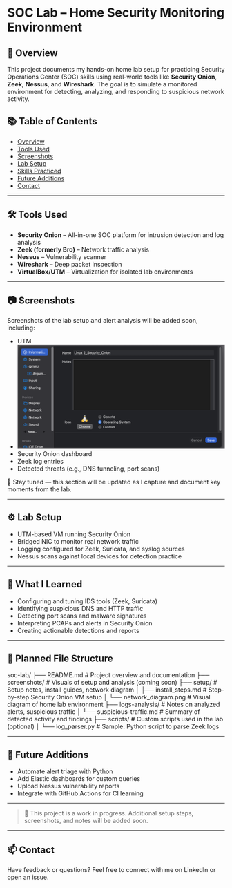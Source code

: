 # SOC Lab – Home Security Monitoring Environment

## 📌 Overview
This project documents my hands-on home lab setup for practicing Security Operations Center (SOC) skills using real-world tools like **Security Onion**, **Zeek**, **Nessus**, and **Wireshark**. The goal is to simulate a monitored environment for detecting, analyzing, and responding to suspicious network activity.
## 📚 Table of Contents
- [Overview](#overview)
- [Tools Used](#tools-used)
- [Screenshots](screenshots/screenshots.md)
- [Lab Setup](setup/install_steps.md)
- [Skills Practiced](#skills-practiced)
- [Future Additions](#future-additions)
- [Contact](#contact)


---

## 🛠️ Tools Used
- **Security Onion** – All-in-one SOC platform for intrusion detection and log analysis
- **Zeek (formerly Bro)** – Network traffic analysis
- **Nessus** – Vulnerability scanner
- **Wireshark** – Deep packet inspection
- **VirtualBox/UTM** – Virtualization for isolated lab environments

---

## 📷 Screenshots
Screenshots of the lab setup and alert analysis will be added soon, including:
- UTM
- 
  ![VM Setup Example](screenshots/vm-config-1.png)
- Security Onion dashboard
- Zeek log entries
- Detected threats (e.g., DNS tunneling, port scans)

📌 Stay tuned — this section will be updated as I capture and document key moments from the lab.


---

## ⚙️ Lab Setup
- UTM-based VM running Security Onion
- Bridged NIC to monitor real network traffic
- Logging configured for Zeek, Suricata, and syslog sources
- Nessus scans against local devices for detection practice

---

## 🔎 What I Learned
- Configuring and tuning IDS tools (Zeek, Suricata)
- Identifying suspicious DNS and HTTP traffic
- Detecting port scans and malware signatures
- Interpreting PCAPs and alerts in Security Onion
- Creating actionable detections and reports

---

## 📁 Planned File Structure
soc-lab/ ├── README.md # Project overview and documentation ├── screenshots/ # Visuals of setup and analysis (coming soon) ├── setup/ # Setup notes, install guides, network diagram │ ├── install_steps.md # Step-by-step Security Onion VM setup │ └── network_diagram.png # Visual diagram of home lab environment ├── logs-analysis/ # Notes on analyzed alerts, suspicious traffic │ └── suspicious-traffic.md # Summary of detected activity and findings ├── scripts/ # Custom scripts used in the lab (optional) │ └── log_parser.py # Sample: Python script to parse Zeek logs

---

## 🚀 Future Additions
- Automate alert triage with Python
- Add Elastic dashboards for custom queries
- Upload Nessus vulnerability reports
- Integrate with GitHub Actions for CI learning

---
> 🚧 This project is a work in progress. Additional setup steps, screenshots, and notes will be added soon.

---
## 📫 Contact
Have feedback or questions? Feel free to connect with me on LinkedIn or open an issue.


